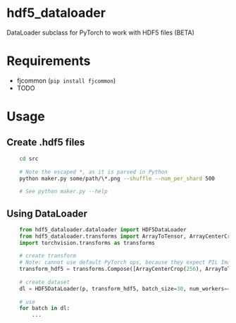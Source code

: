 # hdf5_dataloader
DataLoader subclass for PyTorch to work with HDF5 files (BETA)

# Requirements

- fjcommon (`pip install fjcommon`)
- TODO

# Usage

## Create .hdf5 files

    
```bash    
    cd src
    
    # Note the escaped *, as it is parsed in Python
    python maker.py some/path/\*.png --shuffle --num_per_shard 500
    
    # See python maker.py --help
```

## Using DataLoader

```python
    from hdf5_dataloader.dataloader import HDF5DataLoader
    from hdf5_dataloader.transforms import ArrayToTensor, ArrayCenterCrop
    import torchvision.transforms as transforms
    
    # create transform
    # Note: cannot use default PyTorch ops, because they expect PIL Images
    transform_hdf5 = transforms.Compose([ArrayCenterCrop(256), ArrayToTensor()])
    
    # create dataset
    dl = HDF5DataLoader(p, transform_hdf5, batch_size=30, num_workers=4)
    
    # use
    for batch in dl:
        ...
````
